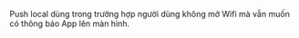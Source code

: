 Push local dùng trong trường hợp người dùng không mở Wifi mà vẫn muốn có thông báo App lên màn hình.
